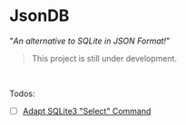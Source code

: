 JsonDB
======

"*An alternative to SQLite in JSON Format!*"

> This project is still under development.

<br />

Todos:
- [ ] [Adapt SQLite3 "Select" Command](https://www.sqlite.org/images/syntax/select-stmt.gif)
